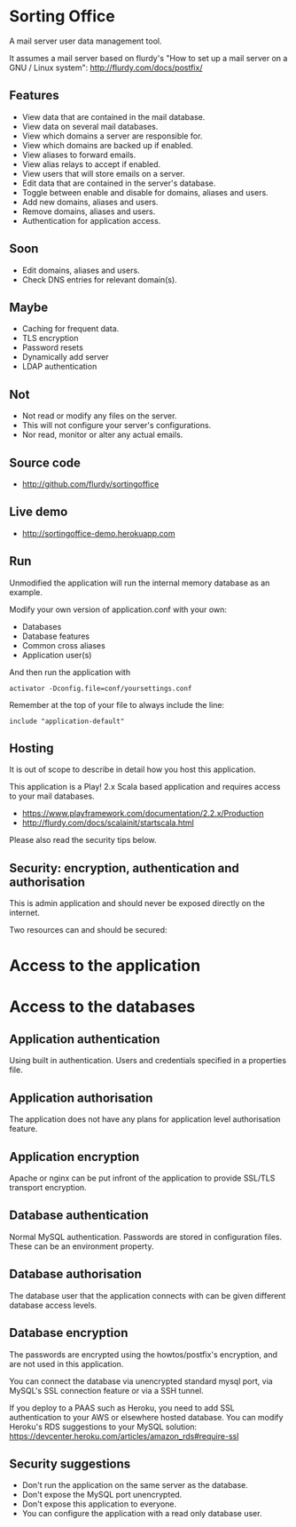 Sorting Office
=========

A mail server user data management tool.

It assumes a mail server based on flurdy's "How to set up a mail server on a GNU / Linux system":
	http://flurdy.com/docs/postfix/


Features
----
* View data that are contained in the mail database.
* View data on several mail databases.
* View which domains a server are responsible for.
* View which domains are backed up if enabled.
* View aliases to forward emails.
* View alias relays to accept if enabled.
* View users that will store emails on a server.
* Edit data that are contained in the server's database.
* Toggle between enable and disable for domains, aliases and users.
* Add new domains, aliases and users.
* Remove domains, aliases and users.
* Authentication for application access.


Soon
---
* Edit domains, aliases and users.
* Check DNS entries for relevant domain(s).


Maybe
---
* Caching for frequent data.
* TLS encryption
* Password resets
* Dynamically add server
* LDAP authentication


Not
---

* Not read or modify any files on the server.
* This will not configure your server's configurations.
* Nor read, monitor or alter any actual emails.


Source code
-----
* http://github.com/flurdy/sortingoffice


Live demo
-----
* http://sortingoffice-demo.herokuapp.com


Run
-----

Unmodified the application will run the internal memory database as an example.

Modify your own version of application.conf with your own:

* Databases
* Database features
* Common cross aliases
* Application user(s)

And then run the application with

	activator -Dconfig.file=conf/yoursettings.conf

Remember at the top of your file to always include the line:

	include "application-default"


Hosting
----

It is out of scope to describe in detail how you host this application.

This application is a Play! 2.x Scala based application and requires access to your mail databases.

* https://www.playframework.com/documentation/2.2.x/Production
* http://flurdy.com/docs/scalainit/startscala.html

Please also read the security tips below.


Security: encryption, authentication and authorisation
------

This is admin application and should never be exposed directly on the internet.

Two resources can and should be secured:

# Access to the application
# Access to the databases

Application authentication
---

Using built in authentication. Users and credentials specified in a properties file.

Application authorisation
----

The application does not have any plans for application level authorisation feature.


Application encryption
----

Apache or nginx can be put infront of the application to provide SSL/TLS transport encryption.

Database authentication
---

Normal MySQL authentication. Passwords are stored in configuration files. These can be an environment property.


Database authorisation
---

The database user that the application connects with can be given different database access levels.


Database encryption
---

The passwords are encrypted using the howtos/postfix's encryption, and are not used in this application.

You can connect the database via unencrypted standard mysql port, via MySQL's SSL connection feature or via a SSH tunnel.

If you deploy to a PAAS such as Heroku, you need to add SSL authentication to your AWS or elsewhere hosted database. You can modify Heroku's RDS suggestions to your MySQL solution: https://devcenter.heroku.com/articles/amazon_rds#require-ssl

Security suggestions
----

* Don't run the application on the same server as the database.
* Don't expose the MySQL port unencrypted.
* Don't expose this application to everyone.
* You can configure the application with a read only database user.


